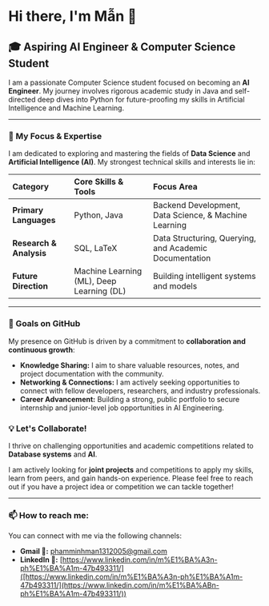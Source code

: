 # Hi there, I'm Mẫn 👋

## 🎓 Aspiring AI Engineer & Computer Science Student

I am a passionate Computer Science student focused on becoming an **AI Engineer**. My journey involves rigorous academic study in Java and self-directed deep dives into Python for future-proofing my skills in Artificial Intelligence and Machine Learning.

---

### 🌱 My Focus & Expertise

I am dedicated to exploring and mastering the fields of **Data Science** and **Artificial Intelligence (AI)**. My strongest technical skills and interests lie in:

| Category | Core Skills & Tools | Focus Area |
| :--- | :--- | :--- |
| **Primary Languages** | Python, Java | Backend Development, Data Science, & Machine Learning |
| **Research & Analysis** | SQL, LaTeX | Data Structuring, Querying, and Academic Documentation |
| **Future Direction** | Machine Learning (ML), Deep Learning (DL) | Building intelligent systems and models |

---
### 🚀 Goals on GitHub

My presence on GitHub is driven by a commitment to **collaboration and continuous growth**:

* **Knowledge Sharing:** I aim to share valuable resources, notes, and project documentation with the community.
* **Networking & Connections:** I am actively seeking opportunities to connect with fellow developers, researchers, and industry professionals.
* **Career Advancement:** Building a strong, public portfolio to secure internship and junior-level job opportunities in AI Engineering.

### 💡 Let's Collaborate!

I thrive on challenging opportunities and academic competitions related to **Database systems** and **AI**.

I am actively looking for **joint projects** and competitions to apply my skills, learn from peers, and gain hands-on experience. Please feel free to reach out if you have a project idea or competition we can tackle together!

---

### 📫 How to reach me:

You can connect with me via the following channels:

* **Gmail 📧:** [phamminhman1312005@gmail.com](mailto:phamminhman1312005@gmail.com)
* **LinkedIn 💬:** [https://www.linkedin.com/in/m%E1%BA%A3n-ph%E1%BA%A1m-47b493311/]([https://www.linkedin.com/in/m%E1%BA%A3n-ph%E1%BA%A1m-47b493311/](https://www.linkedin.com/in/m%E1%BA%ABn-ph%E1%BA%A1m-47b493311/))

